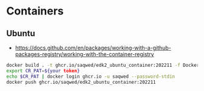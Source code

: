 # Containers

## Ubuntu

- https://docs.github.com/en/packages/working-with-a-github-packages-registry/working-with-the-container-registry

```bash
docker build . -t ghcr.io/saqwed/edk2_ubuntu_container:202211 -f Dockerfile-Ubuntu 
export CR_PAT=${your token}
echo $CR_PAT | docker login ghcr.io -u saqwed --password-stdin
docker push ghcr.io/saqwed/edk2_ubuntu_container:202211
```
